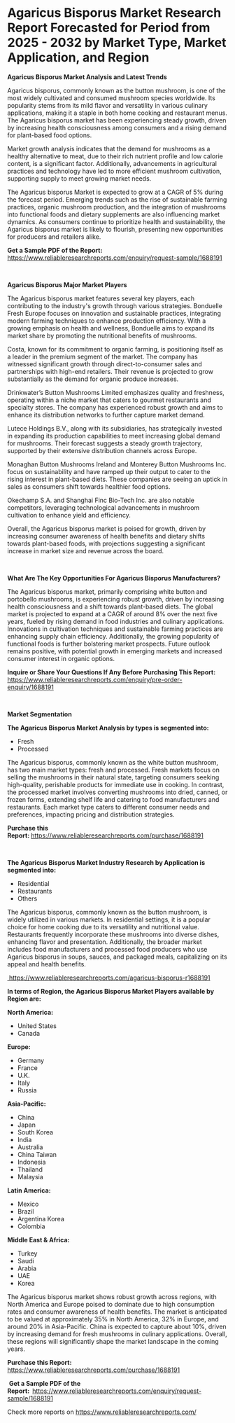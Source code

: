 <p><h1>Agaricus Bisporus Market Research Report Forecasted for Period from 2025 -  2032 by Market Type, Market Application, and Region</h1></p><p><strong>Agaricus Bisporus Market Analysis and Latest Trends</strong></p>
<p><p>Agaricus bisporus, commonly known as the button mushroom, is one of the most widely cultivated and consumed mushroom species worldwide. Its popularity stems from its mild flavor and versatility in various culinary applications, making it a staple in both home cooking and restaurant menus. The Agaricus bisporus market has been experiencing steady growth, driven by increasing health consciousness among consumers and a rising demand for plant-based food options. </p><p>Market growth analysis indicates that the demand for mushrooms as a healthy alternative to meat, due to their rich nutrient profile and low calorie content, is a significant factor. Additionally, advancements in agricultural practices and technology have led to more efficient mushroom cultivation, supporting supply to meet growing market needs. </p><p>The Agaricus bisporus Market is expected to grow at a CAGR of 5% during the forecast period. Emerging trends such as the rise of sustainable farming practices, organic mushroom production, and the integration of mushrooms into functional foods and dietary supplements are also influencing market dynamics. As consumers continue to prioritize health and sustainability, the Agaricus bisporus market is likely to flourish, presenting new opportunities for producers and retailers alike.</p></p>
<p><strong>Get a Sample PDF of the Report:&nbsp;</strong> <a href="https://www.reliableresearchreports.com/enquiry/request-sample/1688191?utm_campaign=2338&utm_medium=2&utm_source=Github&utm_content=ia&utm_term=14022025&utm_id=agaricus-bisporus">https://www.reliableresearchreports.com/enquiry/request-sample/1688191</a></p>
<p>&nbsp;</p>
<p><strong>Agaricus Bisporus Major Market Players</strong></p>
<p><p>The Agaricus bisporus market features several key players, each contributing to the industry's growth through various strategies. Bonduelle Fresh Europe focuses on innovation and sustainable practices, integrating modern farming techniques to enhance production efficiency. With a growing emphasis on health and wellness, Bonduelle aims to expand its market share by promoting the nutritional benefits of mushrooms.</p><p>Costa, known for its commitment to organic farming, is positioning itself as a leader in the premium segment of the market. The company has witnessed significant growth through direct-to-consumer sales and partnerships with high-end retailers. Their revenue is projected to grow substantially as the demand for organic produce increases.</p><p>Drinkwater’s Button Mushrooms Limited emphasizes quality and freshness, operating within a niche market that caters to gourmet restaurants and specialty stores. The company has experienced robust growth and aims to enhance its distribution networks to further capture market demand.</p><p>Lutece Holdings B.V., along with its subsidiaries, has strategically invested in expanding its production capabilities to meet increasing global demand for mushrooms. Their forecast suggests a steady growth trajectory, supported by their extensive distribution channels across Europe.</p><p>Monaghan Button Mushrooms Ireland and Monterey Button Mushrooms Inc. focus on sustainability and have ramped up their output to cater to the rising interest in plant-based diets. These companies are seeing an uptick in sales as consumers shift towards healthier food options.</p><p>Okechamp S.A. and Shanghai Finc Bio-Tech Inc. are also notable competitors, leveraging technological advancements in mushroom cultivation to enhance yield and efficiency.</p><p>Overall, the Agaricus bisporus market is poised for growth, driven by increasing consumer awareness of health benefits and dietary shifts towards plant-based foods, with projections suggesting a significant increase in market size and revenue across the board.</p></p>
<p>&nbsp;</p>
<p><strong>What Are The Key Opportunities For Agaricus Bisporus Manufacturers?</strong></p>
<p><p>The Agaricus bisporus market, primarily comprising white button and portobello mushrooms, is experiencing robust growth, driven by increasing health consciousness and a shift towards plant-based diets. The global market is projected to expand at a CAGR of around 8% over the next five years, fueled by rising demand in food industries and culinary applications. Innovations in cultivation techniques and sustainable farming practices are enhancing supply chain efficiency. Additionally, the growing popularity of functional foods is further bolstering market prospects. Future outlook remains positive, with potential growth in emerging markets and increased consumer interest in organic options.</p></p>
<p><strong>Inquire or Share Your Questions If Any Before Purchasing This Report:</strong> <a href="https://www.reliableresearchreports.com/enquiry/pre-order-enquiry/1688191?utm_campaign=2338&utm_medium=2&utm_source=Github&utm_content=ia&utm_term=14022025&utm_id=agaricus-bisporus">https://www.reliableresearchreports.com/enquiry/pre-order-enquiry/1688191</a></p>
<p>&nbsp;</p>
<p><strong>Market Segmentation</strong></p>
<p><strong>The Agaricus Bisporus Market Analysis by types is segmented into:</strong></p>
<p><ul><li>Fresh</li><li>Processed</li></ul></p>
<p><p>The Agaricus bisporus, commonly known as the white button mushroom, has two main market types: fresh and processed. Fresh markets focus on selling the mushrooms in their natural state, targeting consumers seeking high-quality, perishable products for immediate use in cooking. In contrast, the processed market involves converting mushrooms into dried, canned, or frozen forms, extending shelf life and catering to food manufacturers and restaurants. Each market type caters to different consumer needs and preferences, impacting pricing and distribution strategies.</p></p>
<p><strong>Purchase this Report:&nbsp;</strong><a href="https://www.reliableresearchreports.com/purchase/1688191?utm_campaign=2338&utm_medium=2&utm_source=Github&utm_content=ia&utm_term=14022025&utm_id=agaricus-bisporus">https://www.reliableresearchreports.com/purchase/1688191</a></p>
<p>&nbsp;</p>
<p><strong>The Agaricus Bisporus Market Industry Research by Application is segmented into:</strong></p>
<p><ul><li>Residential</li><li>Restaurants</li><li>Others</li></ul></p>
<p><p>The Agaricus bisporus, commonly known as the button mushroom, is widely utilized in various markets. In residential settings, it is a popular choice for home cooking due to its versatility and nutritional value. Restaurants frequently incorporate these mushrooms into diverse dishes, enhancing flavor and presentation. Additionally, the broader market includes food manufacturers and processed food producers who use Agaricus bisporus in soups, sauces, and packaged meals, capitalizing on its appeal and health benefits.</p></p>
<p><a href="https://www.reliableresearchreports.com/agaricus-bisporus-r1688191?utm_campaign=2338&utm_medium=2&utm_source=Github&utm_content=ia&utm_term=14022025&utm_id=agaricus-bisporus">&nbsp;https://www.reliableresearchreports.com/agaricus-bisporus-r1688191</a></p>
<p><strong>In terms of Region, the Agaricus Bisporus Market Players available by Region are:</strong></p>
<p>
    <p> <strong> North America: </strong>
        <ul>
            <li>United States</li>
            <li>Canada</li>
        </ul>
        </p> 
    <p> <strong> Europe: </strong>
        <ul>
            <li>Germany</li>
            <li>France</li>
            <li>U.K.</li>
            <li>Italy</li>
            <li>Russia</li>
        </ul>
        </p> 
    <p> <strong> Asia-Pacific: </strong>
        <ul>
            <li>China</li>
            <li>Japan</li>
            <li>South Korea</li>
            <li>India</li>
            <li>Australia</li>
            <li>China Taiwan</li>
            <li>Indonesia</li>
            <li>Thailand</li>
            <li>Malaysia</li>
        </ul>
        </p> 
    <p> <strong> Latin America: </strong>
        <ul>
            <li>Mexico</li>
            <li>Brazil</li>
            <li>Argentina Korea</li>
            <li>Colombia</li>
        </ul>
        </p> 
    <p> <strong> Middle East & Africa: </strong>
        <ul>
            <li>Turkey</li>
            <li>Saudi</li>
            <li>Arabia</li>
            <li>UAE</li>
            <li>Korea</li>
        </ul>
    </p>
    </p>
<p><p>The Agaricus bisporus market shows robust growth across regions, with North America and Europe poised to dominate due to high consumption rates and consumer awareness of health benefits. The market is anticipated to be valued at approximately 35% in North America, 32% in Europe, and around 20% in Asia-Pacific. China is expected to capture about 10%, driven by increasing demand for fresh mushrooms in culinary applications. Overall, these regions will significantly shape the market landscape in the coming years.</p></p>
<p><strong>Purchase this Report: </strong><a href="https://www.reliableresearchreports.com/purchase/1688191?utm_campaign=2338&utm_medium=2&utm_source=Github&utm_content=ia&utm_term=14022025&utm_id=agaricus-bisporus">https://www.reliableresearchreports.com/purchase/1688191</a></p>
<p>&nbsp;<strong>Get a Sample PDF of the Report:&nbsp;&nbsp;</strong><a href="https://www.reliableresearchreports.com/enquiry/request-sample/1688191?utm_campaign=2338&utm_medium=2&utm_source=Github&utm_content=ia&utm_term=14022025&utm_id=agaricus-bisporus">https://www.reliableresearchreports.com/enquiry/request-sample/1688191</a></p>
<p><strong></strong></p>
<p>Check more reports on <a href="https://www.reliableresearchreports.com/?utm_campaign=2338&utm_medium=2&utm_source=Github&utm_content=ia&utm_term=14022025&utm_id=agaricus-bisporus">https://www.reliableresearchreports.com/</a></p>